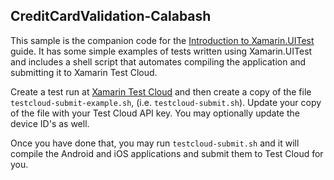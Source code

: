 CreditCardValidation-Calabash
------------------------------

This sample is the companion code for the [Introduction to Xamarin.UITest](http://staging-docs.xamarin.com/guides/testcloud/uitest/intro-to-uitest/) guide. It has some simple examples of tests written using Xamarin.UITest and includes a shell script that automates compiling the application and submitting it to Xamarin Test Cloud.

Create a test run at [Xamarin Test Cloud](http://testcloud.xamarin.com) and then create a copy of the file `testcloud-submit-example.sh`, (i.e. `testcloud-submit.sh`). Update your copy of the file with your Test Cloud API key. You may optionally update the device ID's as well.

Once you have done that, you may run `testcloud-submit.sh` and it will compile the Android and iOS applications and submit them to Test Cloud for you.